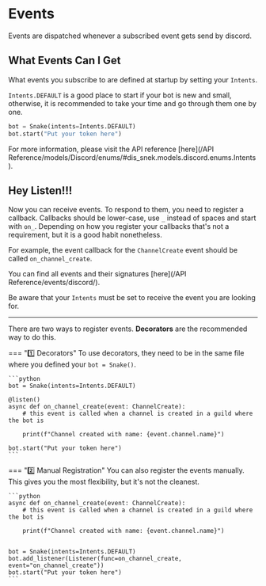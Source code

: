 # Events

Events are dispatched whenever a subscribed event gets send by discord.

## What Events Can I Get

What events you subscribe to are defined at startup by setting your `Intents`.

`Intents.DEFAULT` is a good place to start if your bot is new and small, otherwise, it is recommended to take your time and go through them one by one.
```python
bot = Snake(intents=Intents.DEFAULT)
bot.start("Put your token here")
```

For more information, please visit the API reference [here](/API Reference/models/Discord/enums/#dis_snek.models.discord.enums.Intents).

## Hey Listen!!!

Now you can receive events. To respond to them, you need to register a callback. Callbacks should be lower-case, use `_` instead of spaces and start with `on_`.
Depending on how you register your callbacks that's not a requirement, but it is a good habit nonetheless.

For example, the event callback for the `ChannelCreate` event should be called `on_channel_create`.

You can find all events and their signatures [here](/API Reference/events/discord/).

Be aware that your `Intents` must be set to receive the event you are looking for.

---

There are two ways to register events. **Decorators** are the recommended way to do this.

=== ":one: Decorators"
    To use decorators, they need to be in the same file where you defined your `bot = Snake()`.

    ```python
    bot = Snake(intents=Intents.DEFAULT)

    @listen()
    async def on_channel_create(event: ChannelCreate):
        # this event is called when a channel is created in a guild where the bot is

        print(f"Channel created with name: {event.channel.name}")

    bot.start("Put your token here")
    ```

=== ":two: Manual Registration"
    You can also register the events manually. This gives you the most flexibility, but it's not the cleanest.

    ```python
    async def on_channel_create(event: ChannelCreate):
        # this event is called when a channel is created in a guild where the bot is

        print(f"Channel created with name: {event.channel.name}")


    bot = Snake(intents=Intents.DEFAULT)
    bot.add_listener(Listener(func=on_channel_create, event="on_channel_create"))
    bot.start("Put your token here")
    ```
